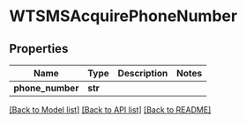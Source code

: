 # WTSMSAcquirePhoneNumber


## Properties
Name | Type | Description | Notes
------------ | ------------- | ------------- | -------------
**phone_number** | **str** |  | 

[[Back to Model list]](../README.md#documentation-for-models) [[Back to API list]](../README.md#documentation-for-api-endpoints) [[Back to README]](../README.md)


